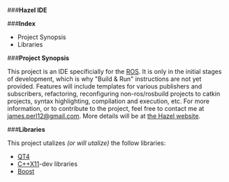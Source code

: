 ###**Hazel IDE**


###**Index**

- Project Synopsis
- Libraries


###**Project Synopsis**

This project is an IDE specificially for the [ROS][1].  It is only in the initial stages of development, which is why "Build & Run" instructions are not yet provided.  Features will include templates for various publishers and subscribers, refactoring, reconfiguring non-ros/rosbuild projects to catkin projects, syntax highlighting, compilation and execution, etc.  For more information, or to contribute to the project, feel free to contact me at james.perl12@gmail.com.  More details will be at [the Hazel website][5].
 

###**Libraries**

This project utalizes *(or will utalize)* the follow libraries:
- [QT4][2]
- [C++X11][3]-dev libraries
- [Boost][4]






<!--links-->

[1]: http://www.ros.org/
[2]: http://www.qt.io/
[3]: http://en.wikipedia.org/wiki/C%2B%2B11
[4]: http://www.boost.org/
[5]: http://k-engineering.github.io/Hazel
